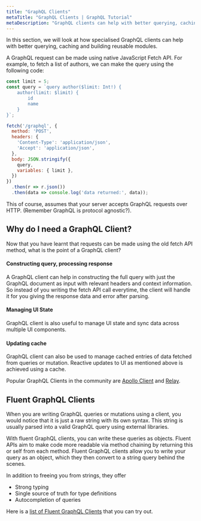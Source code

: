 ```yaml
---
title: "GraphQL Clients"
metaTitle: "GraphQL Clients | GraphQL Tutorial"
metaDescription: "GraphQL clients can help with better querying, caching and building reusable modules. Let's see why we need a GraphQL client and the popular client libraries available"
---
```


In this section, we will look at how specialised GraphQL clients can help with better querying, caching and building reusable modules.

A GraphQL request can be made using native JavaScript Fetch API. For example, to fetch a list of authors, we can make the query using the following code:

```javascript
const limit = 5;
const query = `query author($limit: Int!) {
    author(limit: $limit) {
        id
        name
    }
}`;

fetch('/graphql', {
  method: 'POST',
  headers: {
    'Content-Type': 'application/json',
    'Accept': 'application/json',
  },
  body: JSON.stringify({
    query,
    variables: { limit },
  })
})
  .then(r => r.json())
  .then(data => console.log('data returned:', data));
```

This of course, assumes that your server accepts GraphQL requests over HTTP. (Remember GraphQL is protocol agnostic?).

## Why do I need a GraphQL Client?

Now that you have learnt that requests can be made using the old fetch API method, what is the point of a GraphQL client?

#### Constructing query, processing response

A GraphQL client can help in constructing the full query with just the GraphQL document as input with relevant headers and context information. So instead of you writing the fetch API call everytime, the client will handle it for you giving the response data and error after parsing. 

#### Managing UI State

GraphQL client is also useful to manage UI state and sync data across multiple UI components.

#### Updating cache

GraphQL client can also be used to manage cached entries of data fetched from queries or mutation. Reactive updates to UI as mentioned above is achieved using a cache.

Popular GraphQL Clients in the community are [Apollo Client](https://github.com/apollographql/apollo-client) and [Relay](https://github.com/facebook/relay).

## Fluent GraphQL Clients

When you are writing GraphQL queries or mutations using a client, you would notice that it is just a raw string with its own syntax. This string is usually parsed into a valid GraphQL query using external libraries. 

With fluent GraphQL clients, you can write these queries as objects. Fluent APIs aim to make code more readable via method chaining by returning this or self from each method. Fluent GraphQL clients allow you to write your query as an object, which they then convert to a string query behind the scenes. 

In addition to freeing you from strings, they offer
- Strong typing
- Single source of truth for type definitions
- Autocompletion of queries

Here is a [list of Fluent GraphQL Clients](https://github.com/hasura/awesome-fluent-graphql) that you can try out.

